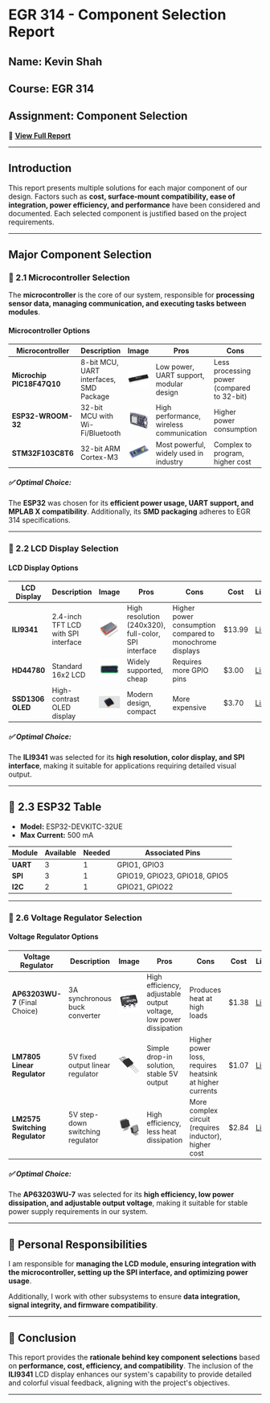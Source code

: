 # EGR 314 - Component Selection Report  

## Name: Kevin Shah  
## Course: EGR 314  
## Assignment: Component Selection  

📄 **[View Full Report](https://docs.google.com/document/d/16eBhtJ1a93Trgb88zd__rfECLNrKxZGtmtAWUIEOJiY/edit?usp=sharing)**  

---

## Introduction  

This report presents multiple solutions for each major component of our design. Factors such as **cost, surface-mount compatibility, ease of integration, power efficiency, and performance** have been considered and documented. Each selected component is justified based on the project requirements.  

---

## Major Component Selection  

### 🔹 2.1 Microcontroller Selection  

The **microcontroller** is the core of our system, responsible for **processing sensor data, managing communication, and executing tasks between modules**.  

#### **Microcontroller Options**  

| Microcontroller           | Description                                      | Image  | Pros                                            | Cons                                          | Cost  | Link   |
|---------------------------|--------------------------------------------------|--------|-------------------------------------------------|-----------------------------------------------|------|--------|
| **Microchip PIC18F47Q10**  | 8-bit MCU, UART interfaces, SMD Package         | ![PIC18F47Q10](PIC.jpeg) | Low power, UART support, modular design       | Less processing power (compared to 32-bit)   | $0.00 | [Link](#) |
| **ESP32-WROOM-32**         | 32-bit MCU with Wi-Fi/Bluetooth                 | ![ESP32](esp32.jpeg) | High performance, wireless communication      | Higher power consumption                     | $0.00 | [Link](#) |
| **STM32F103C8T6**          | 32-bit ARM Cortex-M3                            | ![STM32](STM32.jpeg) | Most powerful, widely used in industry        | Complex to program, higher cost              | $6.08 | [Link](#) |

##### ✅ **Optimal Choice:**  
The **ESP32** was chosen for its **efficient power usage, UART support, and MPLAB X compatibility**. Additionally, its **SMD packaging** adheres to EGR 314 specifications.  

---

### 🔹 2.2 LCD Display Selection  

#### **LCD Display Options**  

| LCD Display        | Description                                    | Image  | Pros                              | Cons                                | Cost  | Link  |
|--------------------|----------------------------------------------|--------|---------------------------------|---------------------------------|------|-------|
| **ILI9341**        | 2.4-inch TFT LCD with SPI interface          | ![ILI9341](ILI9341.jpeg) | High resolution (240x320), full-color, SPI interface | Higher power consumption compared to monochrome displays | $13.99 | [Link](https://www.amazon.com/DIANN-ILI9341-Display-320x240-Screen/dp/B0BNQD38T2) |
| **HD44780**  | Standard 16x2 LCD               | ![HD44780](HD.jpeg) | Widely supported, cheap       | Requires more GPIO pins         | $3.00 | [Link](#) |
| **SSD1306 OLED** | High-contrast OLED display | ![SSD1306](SSD1306.jpeg) | Modern design, compact        | More expensive                   | $3.70 | [Link](#) |

##### ✅ **Optimal Choice:**  
The **ILI9341** was selected for its **high resolution, color display, and SPI interface**, making it suitable for applications requiring detailed visual output.

---

## 🔹 2.3 ESP32 Table  

- **Model:** ESP32-DEVKITC-32UE  
- **Max Current:** 500 mA  

| Module   | Available | Needed | Associated Pins       |
|----------|-----------|--------|-----------------------|
| **UART**  | 3         | 1      | GPIO1, GPIO3          |
| **SPI**   | 3         | 1      | GPIO19, GPIO23, GPIO18, GPIO5 |
| **I2C**   | 2         | 1      | GPIO21, GPIO22        |

---
### 🔹 2.6 Voltage Regulator Selection  

#### **Voltage Regulator Options**  

| Voltage Regulator  | Description                          | Image  | Pros                              | Cons                                | Cost  | Link  |
|--------------------|----------------------------------|--------|---------------------------------|---------------------------------|------|-------|
| **AP63203WU-7** (Final Choice) | 3A synchronous buck converter | ![AP63203WU-7](AP6.png) | High efficiency, adjustable output voltage, low power dissipation | Produces heat at high loads | $1.38 | [Link](https://www.digikey.com/en/products/detail/diodes-incorporated/AP63203WU-7/9858426) |
| **LM7805 Linear Regulator**  | 5V fixed output linear regulator | ![LM7805](LM785.png) | Simple drop-in solution, stable 5V output | Higher power loss, requires heatsink at higher currents | $1.07 | [Link](https://www.digikey.com/en/products/detail/onsemi/MC7805CTG/919409) |
| **LM2575 Switching Regulator** | 5V step-down switching regulator | ![LM2575](LM275.png) | High efficiency, less heat dissipation | More complex circuit (requires inductor), higher cost | $2.84 | [Link](https://www.digikey.com/en/products/detail/texas-instruments/LM2575SX-5-0-NOPB/151989) |

##### ✅ **Optimal Choice:**  
The **AP63203WU-7** was selected for its **high efficiency, low power dissipation, and adjustable output voltage**, making it suitable for stable power supply requirements in our system.

---

## 📌 Personal Responsibilities  

I am responsible for **managing the LCD module, ensuring integration with the microcontroller, setting up the SPI interface, and optimizing power usage**.  

Additionally, I work with other subsystems to ensure **data integration, signal integrity, and firmware compatibility**.  

---

## 📌 Conclusion  

This report provides the **rationale behind key component selections** based on **performance, cost, efficiency, and compatibility**. The inclusion of the **ILI9341** LCD display enhances our system's capability to provide detailed and colorful visual feedback, aligning with the project's objectives.  

---


